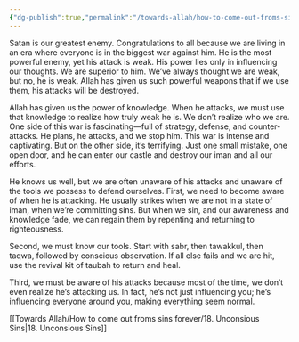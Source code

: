 ```yaml
---
{"dg-publish":true,"permalink":"/towards-allah/how-to-come-out-froms-sins-forever/17-satan-and-sin/","noteIcon":"","created":"2025-05-09T22:26:33.878+05:00","updated":"2025-05-09T23:33:44.567+05:00"}
---
```


Satan is our greatest enemy. Congratulations to all because we are living in an era where everyone is in the biggest war against him. He is the most powerful enemy, yet his attack is weak. His power lies only in influencing our thoughts. We are superior to him. We’ve always thought we are weak, but no, he is weak. Allah has given us such powerful weapons that if we use them, his attacks will be destroyed.

Allah has given us the power of knowledge. When he attacks, we must use that knowledge to realize how truly weak he is. We don’t realize who we are. One side of this war is fascinating—full of strategy, defense, and counter-attacks. He plans, he attacks, and we stop him. This war is intense and captivating. But on the other side, it’s terrifying. Just one small mistake, one open door, and he can enter our castle and destroy our iman and all our efforts.

He knows us well, but we are often unaware of his attacks and unaware of the tools we possess to defend ourselves. First, we need to become aware of when he is attacking. He usually strikes when we are not in a state of iman, when we’re committing sins. But when we sin, and our awareness and knowledge fade, we can regain them by repenting and returning to righteousness.

Second, we must know our tools. Start with sabr, then tawakkul, then taqwa, followed by conscious observation. If all else fails and we are hit, use the revival kit of taubah to return and heal.

Third, we must be aware of his attacks because most of the time, we don’t even realize he’s attacking us. In fact, he’s not just influencing you; he’s influencing everyone around you, making everything seem normal.

[[Towards Allah/How to come out froms sins forever/18. Unconsious Sins\|18. Unconsious Sins]]

